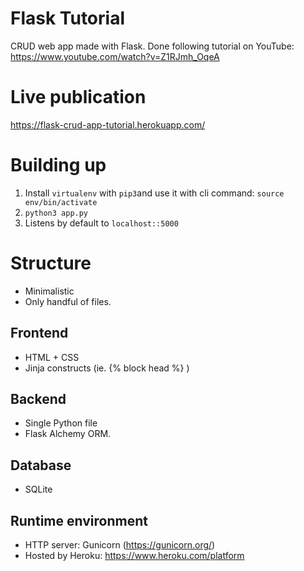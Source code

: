 # Flask Tutorial
CRUD web app made with Flask. Done following tutorial on YouTube: <br>
https://www.youtube.com/watch?v=Z1RJmh_OqeA

# Live publication
https://flask-crud-app-tutorial.herokuapp.com/

# Building up
1. Install `virtualenv` with `pip3`and use it with cli command: `source env/bin/activate`
2. `python3 app.py` 
3. Listens by default to `localhost::5000`

# Structure
- Minimalistic
- Only handful of files. 

## Frontend
- HTML + CSS 
- Jinja constructs (ie. {% block head %} )

## Backend
- Single Python file 
- Flask Alchemy ORM. 

## Database 
- SQLite

## Runtime environment
- HTTP server: Gunicorn (https://gunicorn.org/)
- Hosted by Heroku: https://www.heroku.com/platform
